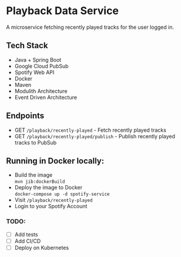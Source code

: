 # Playback Data Service

A microservice fetching recently played tracks for the user logged in.

## Tech Stack

- Java + Spring Boot
- Google Cloud PubSub
- Spotify Web API
- Docker
- Maven
- Modulith Architecture
- Event Driven Architecture

## Endpoints

- GET `/playback/recently-played` - Fetch recently played tracks
- GET `/playback/recently-played/publish` - Publish recently played tracks to PubSub

## Running in Docker locally:

- Build the image \
`mvn jib:dockerBuild`
- Deploy the image to Docker \
`docker-compose up -d spotify-service`
- Visit `/playback/recently-played`
- Login to your Spotify Account

### TODO:

- [ ] Add tests
- [ ] Add CI/CD
- [ ] Deploy on Kubernetes